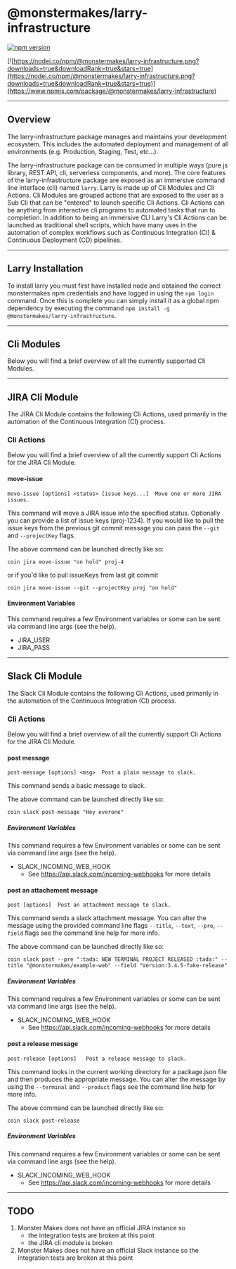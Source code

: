 # @monstermakes/larry-infrastructure

[![npm version](https://badge.fury.io/js/@monstermakes/larry-infrastructure.svg)](https://badge.fury.io/js/@monstermakes/larry-infrastructure)

[![https://nodei.co/npm/@monstermakes/larry-infrastructure.png?downloads=true&downloadRank=true&stars=true](https://nodei.co/npm/@monstermakes/larry-infrastructure.png?downloads=true&downloadRank=true&stars=true)](https://www.npmjs.com/package/@monstermakes/larry-infrastructure)


---

## Overview 
The larry-infrastructure package manages and maintains your development ecosystem. This includes the automated deployment and management of all environments (e.g. Production, Staging, Test, etc...).

The larry-infrastructure package can be consumed in multiple ways (pure js library, REST API, cli, serverless components, and more). The core features of the larry-infrastructure package are exposed as an immersive command line interface (cli) named `larry`. Larry is made up of Cli Modules and Cli Actions. Cli Modules are grouped actions that are exposed to the user as a Sub Cli that can be "entered" to launch specific Cli Actions. Cli Actions can be anything from interactive cli programs to automated tasks that run to completion. In addition to being an immersive CLI Larry's Cli Actions can be launched as traditional shell scripts, which have many uses in the automation of complex workflows such as Continuous Integration (CI) & Continuous Deployment (CD) pipelines.

---

## Larry Installation

To install larry you must first have installed node and obtained the correct monstermakes npm credentials and have logged in using the `npm login` command. Once this is complete you can simply install it as a global npm dependency by executing the command `npm install -g @monstermakes/larry-infrastructure`.

---
## Cli Modules
Below you will find a brief overview of all the currently supported Cli Modules.

---

## JIRA Cli Module
The JIRA Cli Module contains the following Cli Actions, used primarily in the automation of the Continuous Integration (CI) process.

### Cli Actions
Below you will find a brief overview of all the currently support Cli Actions for the JIRA Cli Module.

#### move-issue
`move-issue [options] <status> [issue keys...]  Move one or more JIRA issues.`

This command will move a JIRA issue into the specified status. Optionally you can provide a list of issue keys (proj-1234). If you would like to pull the issue keys from the previous git commit message you can pass the `--git` and `--projectKey` flags.

The above command can be launched directly like so:
```
coin jira move-issue "on hold" proj-4
```
or if you'd like to pull issueKeys from last git commit
```
coin jira move-issue --git --projectKey proj "on hold"
```

#### Environment Variables
This command requires a few Environment variables or some can be sent via command line args (see the help). 
- JIRA_USER
- JIRA_PASS

---
## Slack Cli Module
The Slack Cli Module contains the following Cli Actions, used primarily in the automation of the Continuous Integration (CI) process.

### Cli Actions
Below you will find a brief overview of all the currently support Cli Actions for the JIRA Cli Module.

#### post message
`post-message [options] <msg>  Post a plain message to slack.`

This command sends a basic message to slack. 

The above command can be launched directly like so:
```
coin slack post-message "Hey everone"
```

##### Environment Variables
This command requires a few Environment variables or some can be sent via command line args (see the help). 
- SLACK_INCOMING_WEB_HOOK
	- See https://api.slack.com/incoming-webhooks for more details

#### post an attachement message
`post [options]  Post an attachment message to slack.`

This command sends a slack attachment message. You can alter the message using the provided command line flags `--title`, `--text`, `--pre`, `--field` flags see the command line help for more info.

The above command can be launched directly like so:
```
coin slack post --pre ":tada: NEW TERMINAL PROJECT RELEASED :tada:" --title "@monstermakes/example-web" --field "Version:3.4.5-fake-release"
```

##### Environment Variables
This command requires a few Environment variables or some can be sent via command line args (see the help). 
- SLACK_INCOMING_WEB_HOOK
	- See https://api.slack.com/incoming-webhooks for more details

#### post a release message
`post-release [options]   Post a release message to slack.`

This command looks in the current working directory for a package.json file and then produces the appropriate message. You can alter the message by using the `--terminal` and `--product` flags see the command line help for more info.

The above command can be launched directly like so:
```
coin slack post-release
```

##### Environment Variables
This command requires a few Environment variables or some can be sent via command line args (see the help). 
- SLACK_INCOMING_WEB_HOOK
	- See https://api.slack.com/incoming-webhooks for more details

---

## TODO
1. Monster Makes does not have an official JIRA instance so 
	- the integration tests are broken at this point
	- the JIRA cli module is broken
2. Monster Makes does not have an official Slack instance so the integration tests are broken at this point